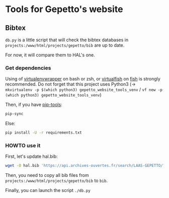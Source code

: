# Tools for Gepetto's website

## Bibtex

`db.py` is a little script that will check the bibtex databases in `projects:/www/html/projects/gepetto/bib` are up
to date.

For now, it will compare them to HAL's one.

### Get dependencies

Using of [virtualenvwrapper](https://virtualenvwrapper.readthedocs.org/en/latest/) on bash or zsh, or
[virtualfish](http://virtualfish.readthedocs.org/en/latest/index.html) on [fish](https://fishshell.com/) is strongly
recommended. Do not forget that this project uses Python3 (→ `mkvirtualenv -p $(which python3)
gepetto_website_tools_venv` / `vf new -p (which python3) gepetto_website_tools_venv`)

Then, if you have [pip-tools](https://github.com/nvie/pip-tools):

```bash
pip-sync
```

Else:

```bash
pip install -U -r requirements.txt
```

### HOWTO use it

First, let's update hal.bib:

```bash
wget -O hal.bib 'https://api.archives-ouvertes.fr/search/LAAS-GEPETTO/?omitHeader=true&wt=bibtex&q=*&sort=submittedDate_tdate+desc&fq=collCode_s%3ALAAS-GEPETTO&defType=edismax&rows=200'
```

Then, you need to copy all bib files from `projects:/www/html/projects/gepetto/bib` to `bib`.

Finally, you can launch the script `./db.py`
